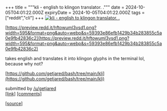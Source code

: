 +++
title = """kli - english to klingon translator. ."""
date = 2024-10-05T04:01:22.000Z
expiryDate = 2024-10-05T04:01:22.000Z
tags = ["reddit","cli"]
+++
[![kli - english to klingon translator. .](https://a.thumbs.redditmedia.com/WfnJuJAzBTA_CLKdYuPjjtHHMgvBf42brtU94jlCNz8.jpg "kli - english to klingon translator. .")](https://www.reddit.com/r/commandline/comments/1fwhxwm/kli_english_to_klingon_translator/)

[https://preview.redd.it/hftowuml3vsd1.png?width=595&format=png&auto=webp&s=59393e86efb1429b34b283855c5a0e9fb42836c2](https://preview.redd.it/hftowuml3vsd1.png?width=595&format=png&auto=webp&s=59393e86efb1429b34b283855c5a0e9fb42836c2)

takes english and translates it into klingon glyphs in the terminal lol, because why not?

[https://github.com/getjared/bash/tree/main/kli](https://github.com/getjared/bash/tree/main/kli)

submitted by [/u/getjared](https://www.reddit.com/user/getjared)  
[\[link\]](https://www.reddit.com/r/commandline/comments/1fwhxwm/kli_english_to_klingon_translator/) [\[comments\]](https://www.reddit.com/r/commandline/comments/1fwhxwm/kli_english_to_klingon_translator/)

[[source]](https://www.reddit.com/r/commandline/comments/1fwhxwm/kli_english_to_klingon_translator/)

